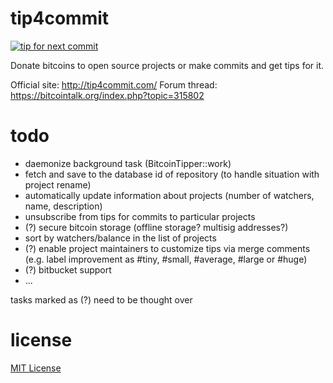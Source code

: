 tip4commit
==========

[![tip for next commit](http://tip4commit.com/projects/307.svg)](http://tip4commit.com/projects/307)

Donate bitcoins to open source projects or make commits and get tips for it.

Official site: http://tip4commit.com/
Forum thread: https://bitcointalk.org/index.php?topic=315802

todo
====

*   daemonize background task (BitcoinTipper::work)
*   fetch and save to the database id of repository (to handle situation with project rename)
*   automatically update information about projects (number of watchers, name, description)
*   unsubscribe from tips for commits to particular projects
*   (?) secure bitcoin storage (offline storage? multisig addresses?)
*   sort by watchers/balance in the list of projects
*   (?) enable project maintainers to customize tips via merge comments (e.g. label improvement as #tiny, #small, #average, #large or #huge)
*   (?) bitbucket support
*   ...

tasks marked as (?) need to be thought over

license
=======

[MIT License](https://github.com/tip4commit/tip4commit/blob/master/LICENSE)
